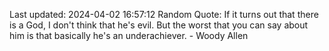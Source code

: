 Last updated: 2024-04-02 16:57:12
Random Quote: If it turns out that there is a God, I don't think that he's evil. But the worst that you can say about him is that basically he's an underachiever. - Woody Allen